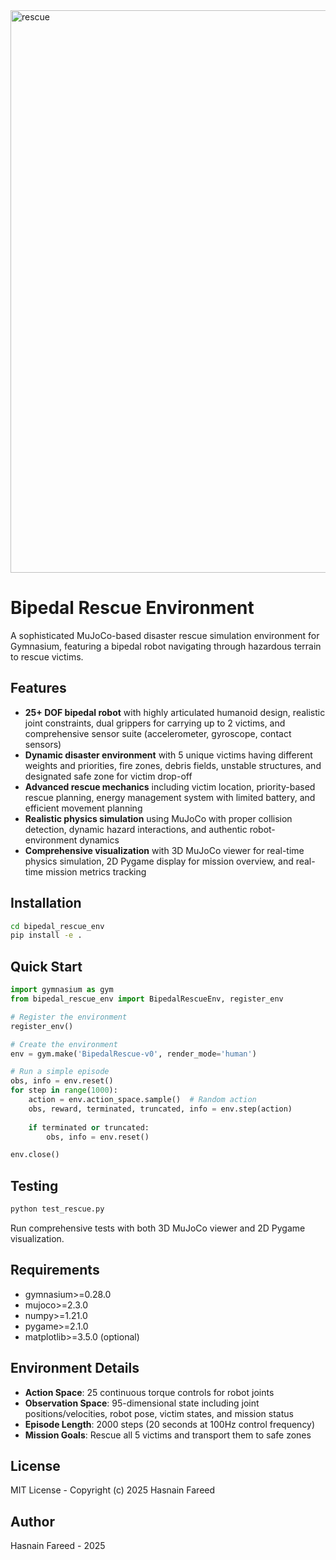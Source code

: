 

<img width="1712" height="900" alt="rescue" src="https://github.com/user-attachments/assets/7d3784b1-927b-4d5e-acc1-42b02563def2" />




# Bipedal Rescue Environment

A sophisticated MuJoCo-based disaster rescue simulation environment for Gymnasium, featuring a bipedal robot navigating through hazardous terrain to rescue victims.

## Features

- **25+ DOF bipedal robot** with highly articulated humanoid design, realistic joint constraints, dual grippers for carrying up to 2 victims, and comprehensive sensor suite (accelerometer, gyroscope, contact sensors)
- **Dynamic disaster environment** with 5 unique victims having different weights and priorities, fire zones, debris fields, unstable structures, and designated safe zone for victim drop-off
- **Advanced rescue mechanics** including victim location, priority-based rescue planning, energy management system with limited battery, and efficient movement planning
- **Realistic physics simulation** using MuJoCo with proper collision detection, dynamic hazard interactions, and authentic robot-environment dynamics
- **Comprehensive visualization** with 3D MuJoCo viewer for real-time physics simulation, 2D Pygame display for mission overview, and real-time mission metrics tracking

## Installation

```bash
cd bipedal_rescue_env
pip install -e .
```

## Quick Start

```python
import gymnasium as gym
from bipedal_rescue_env import BipedalRescueEnv, register_env

# Register the environment
register_env()

# Create the environment
env = gym.make('BipedalRescue-v0', render_mode='human')

# Run a simple episode
obs, info = env.reset()
for step in range(1000):
    action = env.action_space.sample()  # Random action
    obs, reward, terminated, truncated, info = env.step(action)
    
    if terminated or truncated:
        obs, info = env.reset()

env.close()
```

## Testing

```bash
python test_rescue.py
```

Run comprehensive tests with both 3D MuJoCo viewer and 2D Pygame visualization.

## Requirements

- gymnasium>=0.28.0
- mujoco>=2.3.0
- numpy>=1.21.0
- pygame>=2.1.0
- matplotlib>=3.5.0 (optional)

## Environment Details

- **Action Space**: 25 continuous torque controls for robot joints
- **Observation Space**: 95-dimensional state including joint positions/velocities, robot pose, victim states, and mission status
- **Episode Length**: 2000 steps (20 seconds at 100Hz control frequency)
- **Mission Goals**: Rescue all 5 victims and transport them to safe zones

## License

MIT License - Copyright (c) 2025 Hasnain Fareed

## Author

Hasnain Fareed - 2025
